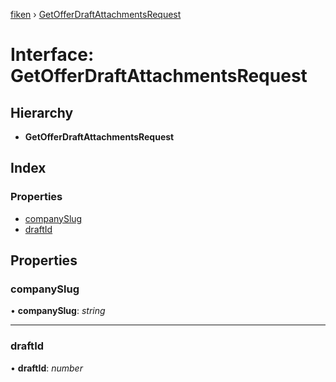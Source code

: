 [fiken](../README.md) › [GetOfferDraftAttachmentsRequest](getofferdraftattachmentsrequest.md)

# Interface: GetOfferDraftAttachmentsRequest

## Hierarchy

* **GetOfferDraftAttachmentsRequest**

## Index

### Properties

* [companySlug](getofferdraftattachmentsrequest.md#companyslug)
* [draftId](getofferdraftattachmentsrequest.md#draftid)

## Properties

###  companySlug

• **companySlug**: *string*

___

###  draftId

• **draftId**: *number*
